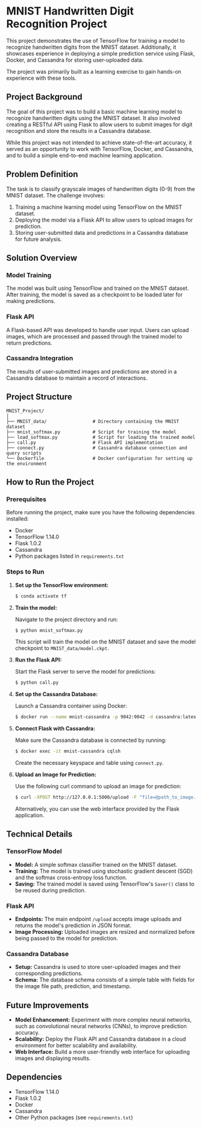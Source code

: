 
# MNIST Handwritten Digit Recognition Project

This project demonstrates the use of TensorFlow for training a model to recognize handwritten digits from the MNIST dataset. Additionally, it showcases experience in deploying a simple prediction service using Flask, Docker, and Cassandra for storing user-uploaded data. 

The project was primarily built as a learning exercise to gain hands-on experience with these tools.

## Project Background

The goal of this project was to build a basic machine learning model to recognize handwritten digits using the MNIST dataset. It also involved creating a RESTful API using Flask to allow users to submit images for digit recognition and store the results in a Cassandra database.

While this project was not intended to achieve state-of-the-art accuracy, it served as an opportunity to work with TensorFlow, Docker, and Cassandra, and to build a simple end-to-end machine learning application.

## Problem Definition

The task is to classify grayscale images of handwritten digits (0-9) from the MNIST dataset. The challenge involves:

1. Training a machine learning model using TensorFlow on the MNIST dataset.
2. Deploying the model via a Flask API to allow users to upload images for prediction.
3. Storing user-submitted data and predictions in a Cassandra database for future analysis.

## Solution Overview

### Model Training
The model was built using TensorFlow and trained on the MNIST dataset. After training, the model is saved as a checkpoint to be loaded later for making predictions.

### Flask API
A Flask-based API was developed to handle user input. Users can upload images, which are processed and passed through the trained model to return predictions.

### Cassandra Integration
The results of user-submitted images and predictions are stored in a Cassandra database to maintain a record of interactions.

## Project Structure

```
MNIST_Project/
│
├── MNIST_data/                 # Directory containing the MNIST dataset
├── mnist_softmax.py            # Script for training the model
├── load_softmax.py             # Script for loading the trained model
├── call.py                     # Flask API implementation
├── connect.py                  # Cassandra database connection and query scripts
└── Dockerfile                  # Docker configuration for setting up the environment
```

## How to Run the Project

### Prerequisites

Before running the project, make sure you have the following dependencies installed:

- Docker
- TensorFlow 1.14.0
- Flask 1.0.2
- Cassandra
- Python packages listed in `requirements.txt`

### Steps to Run

1. **Set up the TensorFlow environment:**

   ```bash
   $ conda activate tf
   ```

2. **Train the model:**

   Navigate to the project directory and run:

   ```bash
   $ python mnist_softmax.py
   ```

   This script will train the model on the MNIST dataset and save the model checkpoint to `MNIST_data/model.ckpt`.

3. **Run the Flask API:**

   Start the Flask server to serve the model for predictions:

   ```bash
   $ python call.py
   ```

4. **Set up the Cassandra Database:**

   Launch a Cassandra container using Docker:

   ```bash
   $ docker run --name mnist-cassandra -p 9042:9042 -d cassandra:latest
   ```

5. **Connect Flask with Cassandra:**

   Make sure the Cassandra database is connected by running:

   ```bash
   $ docker exec -it mnist-cassandra cqlsh
   ```

   Create the necessary keyspace and table using `connect.py`.

6. **Upload an Image for Prediction:**

   Use the following curl command to upload an image for prediction:

   ```bash
   $ curl -XPOST http://127.0.0.1:5000/upload -F "file=@path_to_image.png"
   ```

   Alternatively, you can use the web interface provided by the Flask application.

## Technical Details

### TensorFlow Model
- **Model:** A simple softmax classifier trained on the MNIST dataset.
- **Training:** The model is trained using stochastic gradient descent (SGD) and the softmax cross-entropy loss function.
- **Saving:** The trained model is saved using TensorFlow's `Saver()` class to be reused during prediction.

### Flask API
- **Endpoints:** The main endpoint `/upload` accepts image uploads and returns the model's prediction in JSON format.
- **Image Processing:** Uploaded images are resized and normalized before being passed to the model for prediction.

### Cassandra Database
- **Setup:** Cassandra is used to store user-uploaded images and their corresponding predictions.
- **Schema:** The database schema consists of a simple table with fields for the image file path, prediction, and timestamp.

## Future Improvements

- **Model Enhancement:** Experiment with more complex neural networks, such as convolutional neural networks (CNNs), to improve prediction accuracy.
- **Scalability:** Deploy the Flask API and Cassandra database in a cloud environment for better scalability and availability.
- **Web Interface:** Build a more user-friendly web interface for uploading images and displaying results.

## Dependencies

- TensorFlow 1.14.0
- Flask 1.0.2
- Docker
- Cassandra
- Other Python packages (see `requirements.txt`)
